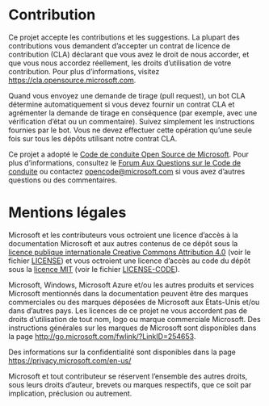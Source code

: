 
# <a name="contributing"></a>Contribution

Ce projet accepte les contributions et les suggestions.  La plupart des contributions vous demandent d’accepter un contrat de licence de contribution (CLA) déclarant que vous avez le droit de nous accorder, et que vous nous accordez réellement, les droits d’utilisation de votre contribution. Pour plus d’informations, visitez https://cla.opensource.microsoft.com.

Quand vous envoyez une demande de tirage (pull request), un bot CLA détermine automatiquement si vous devez fournir un contrat CLA et agrémenter la demande de tirage en conséquence (par exemple, avec une vérification d’état ou un commentaire). Suivez simplement les instructions fournies par le bot. Vous ne devez effectuer cette opération qu’une seule fois sur tous les dépôts utilisant notre contrat CLA.

Ce projet a adopté le [Code de conduite Open Source de Microsoft](https://opensource.microsoft.com/codeofconduct/).
Pour plus d’informations, consultez le [Forum Aux Questions sur le Code de conduite](https://opensource.microsoft.com/codeofconduct/faq/) ou contactez [opencode@microsoft.com](mailto:opencode@microsoft.com) si vous avez d’autres questions ou des commentaires.

# <a name="legal-notices"></a>Mentions légales

Microsoft et les contributeurs vous octroient une licence d’accès à la documentation Microsoft et aux autres contenus de ce dépôt sous la [licence publique internationale Creative Commons Attribution 4.0](https://creativecommons.org/licenses/by/4.0/legalcode) (voir le fichier [LICENSE](LICENSE)) et vous octroient une licence d’accès au code du dépôt sous la [licence MIT](https://opensource.org/licenses/MIT) (voir le fichier [LICENSE-CODE](LICENSE-CODE)).

Microsoft, Windows, Microsoft Azure et/ou les autres produits et services Microsoft mentionnés dans la documentation peuvent être des marques commerciales ou des marques déposées de Microsoft aux États-Unis et/ou dans d’autres pays.
Les licences de ce projet ne vous accordent pas de droits d’utilisation de tout nom, logo ou marque commerciale Microsoft.
Des instructions générales sur les marques de Microsoft sont disponibles dans la page http://go.microsoft.com/fwlink/?LinkID=254653.

Des informations sur la confidentialité sont disponibles dans la page https://privacy.microsoft.com/en-us/

Microsoft et tout contributeur se réservent l’ensemble des autres droits, sous leurs droits d’auteur, brevets ou marques respectifs, que ce soit par implication, préclusion ou autrement.
